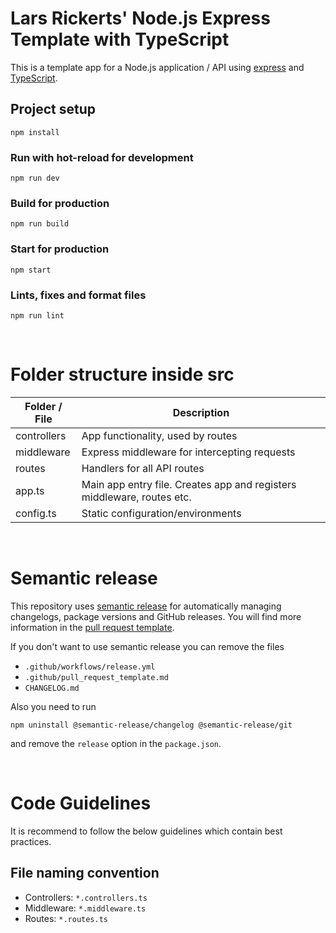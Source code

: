 # Lars Rickerts' Node.js Express Template with TypeScript

This is a template app for a Node.js application / API using [express](https://expressjs.com/de/) and [TypeScript](https://www.typescriptlang.org/).

## Project setup

```
npm install
```

### Run with hot-reload for development

```
npm run dev
```

### Build for production

```
npm run build
```

### Start for production

```
npm start
```

### Lints, fixes and format files

```
npm run lint
```

<br />

# Folder structure inside src

| Folder / File | Description                                                            |
| ------------- | ---------------------------------------------------------------------- |
| controllers   | App functionality, used by routes                                      |
| middleware    | Express middleware for intercepting requests                           |
| routes        | Handlers for all API routes                                            |
| app.ts        | Main app entry file. Creates app and registers middleware, routes etc. |
| config.ts     | Static configuration/environments                                      |

<br />

# Semantic release

This repository uses [semantic release](https://semantic-release.gitbook.io/semantic-release/) for automatically managing changelogs, package versions and GitHub releases. You will find more information in the [pull request template](.github/pull_request_template.md).

If you don't want to use semantic release you can remove the files

- `.github/workflows/release.yml`
- `.github/pull_request_template.md`
- `CHANGELOG.md`

Also you need to run

```
npm uninstall @semantic-release/changelog @semantic-release/git
```

and remove the `release` option in the `package.json`.

<br />

# Code Guidelines

It is recommend to follow the below guidelines which contain best practices.

## File naming convention

- Controllers: `*.controllers.ts`
- Middleware: `*.middleware.ts`
- Routes: `*.routes.ts`
